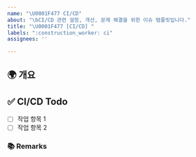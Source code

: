 ```yaml
---
name: "\U0001F477 CI/CD"
about: "\bCI/CD 관련 설정, 개선, 문제 해결을 위한 이슈 템플릿입니다."
title: "\U0001F477 [CI/CD] "
labels: ":construction_worker: ci"
assignees: ''

---
```


## 🌍 개요
<!-- CI/CD 작업을 간략히 설명합니다.-->

## ✅ CI/CD Todo
<!-- CI/CD 작업으로 인해 수행해야 할 주요 작업 항목들을 나열합니다. -->
- [ ] 작업 항목 1
- [ ] 작업 항목 2

### 📚 Remarks
<!-- CI/CD 작업으로 인해 참고해야할 사항이 있다면 적습니다. -->
